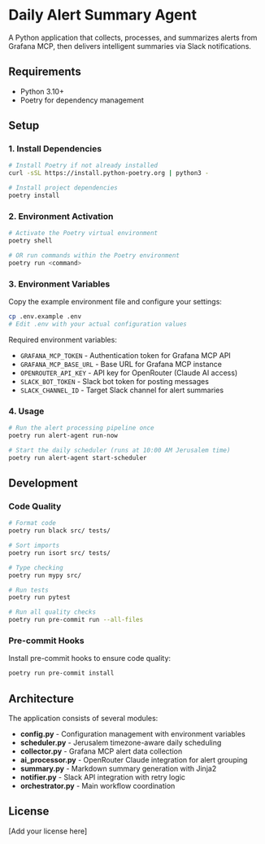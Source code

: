 # Daily Alert Summary Agent

A Python application that collects, processes, and summarizes alerts from Grafana MCP, then delivers intelligent summaries via Slack notifications.

## Requirements

- Python 3.10+
- Poetry for dependency management

## Setup

### 1. Install Dependencies

```bash
# Install Poetry if not already installed
curl -sSL https://install.python-poetry.org | python3 -

# Install project dependencies
poetry install
```

### 2. Environment Activation

```bash
# Activate the Poetry virtual environment
poetry shell

# OR run commands within the Poetry environment
poetry run <command>
```

### 3. Environment Variables

Copy the example environment file and configure your settings:

```bash
cp .env.example .env
# Edit .env with your actual configuration values
```

Required environment variables:
- `GRAFANA_MCP_TOKEN` - Authentication token for Grafana MCP API
- `GRAFANA_MCP_BASE_URL` - Base URL for Grafana MCP instance
- `OPENROUTER_API_KEY` - API key for OpenRouter (Claude AI access)
- `SLACK_BOT_TOKEN` - Slack bot token for posting messages
- `SLACK_CHANNEL_ID` - Target Slack channel for alert summaries

### 4. Usage

```bash
# Run the alert processing pipeline once
poetry run alert-agent run-now

# Start the daily scheduler (runs at 10:00 AM Jerusalem time)
poetry run alert-agent start-scheduler
```

## Development

### Code Quality

```bash
# Format code
poetry run black src/ tests/

# Sort imports
poetry run isort src/ tests/

# Type checking
poetry run mypy src/

# Run tests
poetry run pytest

# Run all quality checks
poetry run pre-commit run --all-files
```

### Pre-commit Hooks

Install pre-commit hooks to ensure code quality:

```bash
poetry run pre-commit install
```

## Architecture

The application consists of several modules:

- **config.py** - Configuration management with environment variables
- **scheduler.py** - Jerusalem timezone-aware daily scheduling
- **collector.py** - Grafana MCP alert data collection
- **ai_processor.py** - OpenRouter Claude integration for alert grouping
- **summary.py** - Markdown summary generation with Jinja2
- **notifier.py** - Slack API integration with retry logic
- **orchestrator.py** - Main workflow coordination

## License

[Add your license here]
